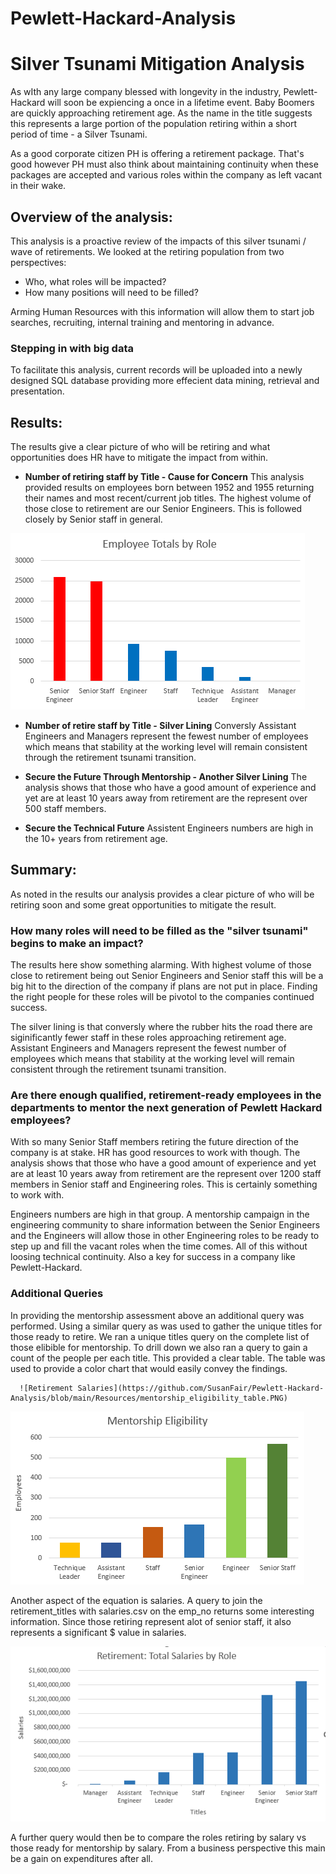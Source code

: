 # Pewlett-Hackard-Analysis
# Silver Tsunami Mitigation Analysis
As wIth any large company blessed with longevity in the industry, Pewlett-Hackard will soon be expiencing a once in a lifetime event.  Baby Boomers are quickly approaching retirement age.  As the name in the title suggests this represents a large portion of the population retiring within a short period of time - a Silver Tsunami.

As a good corporate citizen PH is offering  a retirement package. That's good however PH must also think about maintaining continuity when these packages are accepted and various roles within the company as left vacant in their wake.

## Overview of the analysis: 
This analysis is a proactive review of the impacts of this silver tsunami / wave of retirements.  We looked at the retiring population from two perspectives:
  * Who, what roles will be impacted?
  * How many positions will need to be filled?

Arming Human Resources with this information will allow them to start job searches, recruiting, internal training and mentoring in advance.

### Stepping in with big data
To facilitate this analysis, current records will be uploaded into a newly designed SQL database providing more effecient data mining, retrieval and presentation.

## Results:

 The results give a clear picture of who will be retiring and what opportunities does HR have to mitigate the impact from within. 

*  **Number of retiring staff by Title - Cause for Concern**
This analysis provided results on employees born between 1952 and 1955 returning their names and most recent/current job titles.   The highest volume of those close to retirement are our Senior Engineers.  This is followed closely by Senior staff in general.  

  ![By Title](https://github.com/SusanFair/Pewlett-Hackard-Analysis/blob/main/Resources/retiring_titles_chart.PNG)

* **Number of retire staff by Title - Silver Lining**
Conversly Assistant Engineers and Managers represent the fewest number of employees which means that stability at the working level will remain consistent through the retirement tsunami transition.

* **Secure the Future Through Mentorship - Another Silver Lining**
 The analysis shows that those who have a good amount of experience and yet are at least 10 years away from retirement are the represent over 500 staff members.  

* **Secure the Technical Future**
Assistent Engineers numbers are high in the 10+ years from retirement age.  



## Summary: 
As noted in the results our analysis provides a clear picture of who will be retiring soon and some great opportunities to mitigate the result.

### How many roles will need to be filled as the "silver tsunami" begins to make an impact?

The results here show something alarming.  With highest volume of those close to retirement being out Senior Engineers and Senior staff this will be a big hit to the direction of the company if plans are not put in place. Finding the right people for these roles will be pivotol to the companies continued success.

The silver lining is that conversly where the rubber hits the road there are siginificantly fewer staff in these roles approaching retirement age.  Assistant Engineers and Managers represent the fewest number of employees which means that stability at the working level will remain consistent through the retirement tsunami transition.


### Are there enough qualified, retirement-ready employees in the departments to mentor the next generation of Pewlett Hackard employees?

With so many Senior Staff members retiring the future direction of the company is at stake.  HR has good resources to work with though.  The analysis shows that those who have a good amount of experience and yet are at least 10 years away from retirement are the represent over 1200 staff members in Senior staff and Engineering roles.  This is certainly something to work with.  

Engineers numbers are high in that group.  A mentorship campaign in the engineering community to share information between the Senior Engineers and the Engineers will allow those in other Engineering roles to be ready to step up and fill the vacant roles when the time comes.  All of this without loosing technical continuity.  Also a key for success in a company like Pewlett-Hackard.

### Additional Queries
In providing the mentorship assessment above an additional query was performed. Using a similar query as was used to gather the unique titles for those ready to retire. We ran a unique titles query on the complete list of those elibible for mentorship.  To drill down we also ran a query to gain a count of the people per each title.  This provided a clear table.  The table was used to provide a color chart that would easily convey the findings.

      ![Retirement Salaries](https://github.com/SusanFair/Pewlett-Hackard-Analysis/blob/main/Resources/mentorship_eligibility_table.PNG)


  ![Mentorship](https://github.com/SusanFair/Pewlett-Hackard-Analysis/blob/main/Resources/mentorship_eligibility.PNG)

Another aspect of the equation is salaries.  A query to join the retirement_titles with salaries.csv on the emp_no returns some interesting information.  Since those retiring represent alot of senior staff, it also represents a significant $ value in salaries.  

![Role count and salary sum](https://github.com/SusanFair/Pewlett-Hackard-Analysis/blob/main/Resources/retirement_salaries.PNG)

A further query would then be to compare the roles retiring by salary vs those ready for mentorship by salary.  From a business perspective this main be a gain on expenditures after all.